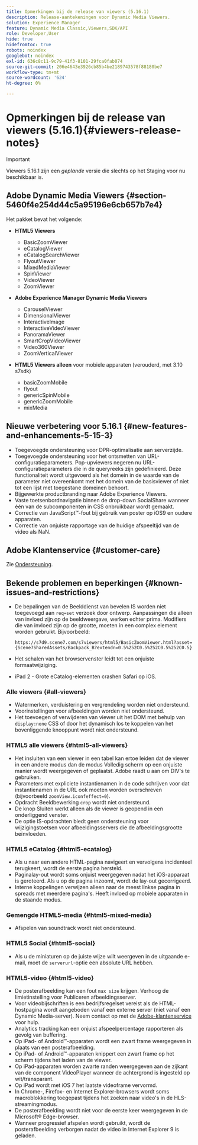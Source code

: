 ```yaml
---
title: Opmerkingen bij de release van viewers (5.16.1)
description: Release-aantekeningen voor Dynamic Media Viewers.
solution: Experience Manager
feature: Dynamic Media Classic,Viewers,SDK/API
role: Developer,User
hide: true
hidefromtoc: true
robots: noindex
googlebot: noindex
exl-id: 636c8c11-9c79-41f3-8101-29fca0fab074
source-git-commit: 206e4643e3926cb85b4be2189743578f88180be7
workflow-type: tm+mt
source-wordcount: '624'
ht-degree: 0%

---
```


# Opmerkingen bij de release van viewers (5.16.1){#viewers-release-notes}

<!-- Updated April 06, 2021 for the 5.16.1 release-->

>[!IMPORTANT]
>
>Viewers 5.16.1 zijn een *geplande* versie die slechts op het Staging voor nu beschikbaar is.

## Adobe Dynamic Media Viewers {#section-5460f4e254d44c5a95196e6cb657b7e4}

Het pakket bevat het volgende:

* **HTML5 Viewers**

   * BasicZoomViewer
   * eCatalogViewer
   * eCatalogSearchViewer
   * FlyoutViewer
   * MixedMediaViewer
   * SpinViewer
   * VideoViewer
   * ZoomViewer

* **Adobe Experience Manager Dynamic Media Viewers**

   * CarouselViewer
   * DimensionalViewer
   * InteractiveImage
   * InteractiveVideoViewer
   * PanoramaViewer
   * SmartCropVideoViewer
   * Video360Viewer
   * ZoomVerticalViewer

* **HTML5 Viewers alleen**  voor mobiele apparaten (verouderd, met 3.10 s7sdk)

   * basicZoomMobile
   * flyout
   * genericSpinMobile
   * genericZoomMobile
   * mixMedia

## Nieuwe verbetering voor 5.16.1 {#new-features-and-enhancements-5-15-3}

* Toegevoegde ondersteuning voor DPR-optimalisatie aan serverzijde.
* Toegevoegde ondersteuning voor het ontsmetten van URL-configuratieparameters. Pop-upviewers negeren nu URL-configuratieparameters die in de queryreeks zijn gedefinieerd. Deze functionaliteit wordt uitgevoerd als het domein in de waarde van de parameter niet overeenkomt met het domein van de basisviewer of niet tot een lijst met toegestane domeinen behoort.
* Bijgewerkte productbranding naar Adobe Experience Viewers.
* Vaste toetsenbordnavigatie binnen de drop-down SocialShare wanneer één van de subcomponenten in CSS onbruikbaar wordt gemaakt.
* Correctie van JavaScript™-fout bij gebruik van poster op iOS9 en oudere apparaten.
* Correctie van onjuiste rapportage van de huidige afspeeltijd van de video als NaN.<!--  (CQ-4310148) -->

## Adobe Klantenservice {#customer-care}

Zie [Ondersteuning](https://experienceleague.adobe.com/docs/dynamic-media-classic/using/intro/support.html#intro).

## Bekende problemen en beperkingen {#known-issues-and-restrictions}

* De bepalingen van de Beelddienst van bevelen IS worden niet toegevoegd aan `req=set` verzoek door ontwerp. Aanpassingen die alleen van invloed zijn op de beeldweergave, werken echter prima. Modifiers die van invloed zijn op de grootte, moeten in een complex element worden gebruikt. Bijvoorbeeld:

   `https://s7d9.scene7.com/s7viewers/html5/BasicZoomViewer.html?asset= {Scene7SharedAssets/Backpack_B?extendn=0.5%252C0.5%252C0.5%252C0.5}`

* Het schalen van het browservenster leidt tot een onjuiste formaatwijziging.
* iPad 2 - Grote eCatalog-elementen crashen Safari op iOS.

### Alle viewers {#all-viewers}

* Watermerken, verduistering en vergrendeling worden niet ondersteund.
* Voorinstellingen voor afbeeldingen worden niet ondersteund.
* Het toevoegen of verwijderen van viewer uit het DOM met behulp van `display:none` CSS of door het dynamisch los te koppelen van het bovenliggende knooppunt wordt niet ondersteund.

### HTML5 alle viewers {#html5-all-viewers}

* Het insluiten van een viewer in een tabel kan ertoe leiden dat de viewer in een andere modus dan de modus Volledig scherm op een onjuiste manier wordt weergegeven of geplaatst. Adobe raadt u aan om DIV&#39;s te gebruiken.
* Parameters met expliciete instantienamen in de code schrijven voor dat instantienamen in de URL ook moeten worden overschreven (bijvoorbeeld `zoomView.iconfeffect=0`).
* Opdracht Beeldbewerking `crop` wordt niet ondersteund.
* De knop Sluiten werkt alleen als de viewer is geopend in een onderliggend venster.
* De optie IS-opdrachten biedt geen ondersteuning voor wijzigingstoetsen voor afbeeldingsservers die de afbeeldingsgrootte beïnvloeden.

### HTML5 eCatalog {#html5-ecatalog}

* Als u naar een andere HTML-pagina navigeert en vervolgens incidenteel terugkeert, wordt de eerste pagina hersteld.
* Paginalay-out wordt soms onjuist weergegeven nadat het iOS-apparaat is geroteerd. Als u op de pagina inzoomt, wordt de lay-out gecorrigeerd.
* Interne koppelingen verwijzen alleen naar de meest linkse pagina in spreads met meerdere pagina&#39;s. Heeft invloed op mobiele apparaten in de staande modus.

### Gemengde HTML5-media {#html5-mixed-media}

* Afspelen van soundtrack wordt niet ondersteund.

### HTML5 Social {#html5-social}

* Als u de miniaturen op de juiste wijze wilt weergeven in de uitgaande e-mail, moet de `serverurl`-optie een absolute URL hebben.

### HTML5-video {#html5-video}

* De posterafbeelding kan een fout `max size` krijgen. Verhoog de limietinstelling voor Publiceren afbeeldingsserver.
* Voor videobijschriften is een bedrijfsregelset vereist als de HTML-hostpagina wordt aangeboden vanaf een externe server (niet vanaf een Dynamic Media-server). Neem contact op met de [Adobe-klantenservice](https://experienceleague.adobe.com/docs/dynamic-media-classic/using/intro/support.html#intro) voor hulp.
* Analytics tracking kan een onjuist afspeelpercentage rapporteren als gevolg van buffering.
* Op iPad- of Android™-apparaten wordt een zwart frame weergegeven in plaats van een posterafbeelding.
* Op iPad- of Android™-apparaten knippert een zwart frame op het scherm tijdens het laden van de viewer.
* Op iPad-apparaten worden zwarte randen weergegeven aan de zijkant van de component VideoPlayer wanneer de achtergrond is ingesteld op wit/transparant.
* Op iPad wordt met iOS 7 het laatste videoframe vervormd.
* In Chrome-, Firefox- en Internet Explorer-browsers wordt soms macroblokkering toegepast tijdens het zoeken naar video&#39;s in de HLS-streamingmodus.
* De posterafbeelding wordt niet voor de eerste keer weergegeven in de Microsoft® Edge-browser.
* Wanneer progressief afspelen wordt gebruikt, wordt de posterafbeelding verborgen nadat de video in Internet Explorer 9 is geladen.
